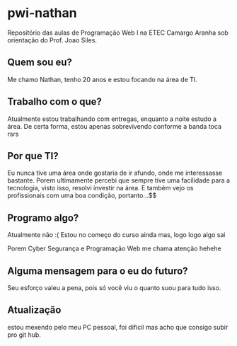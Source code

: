 # pwi-nathan
Repositório das aulas de Programação Web I na ETEC Camargo Aranha sob orientação do Prof. Joao Siles.
## Quem sou eu?

Me chamo Nathan, tenho 20 anos e estou focando na área de TI.

  

## Trabalho com o que?

Atualmente estou trabalhando com entregas, enquanto a noite estudo a área. De certa forma, estou apenas sobrevivendo conforme a banda toca rsrs

  

## Por que TI?

Eu nunca tive uma área onde gostaria de ir afundo, onde me interessasse bastante. Porem ultimamente percebi que sempre tive uma facilidade para a tecnologia, visto isso, resolvi investir na área. E também vejo os profissionais com uma boa condição, portanto...$$

## Programo algo?

Atualmente não :( Estou no começo do curso ainda mas, logo logo algo sai

Porem Cyber Segurança e Programação Web me chama atenção hehehe


## Alguma mensagem para o eu do futuro?

Seu esforço valeu a pena, pois só você viu o quanto suou para tudo isso.

## Atualização

estou mexendo pelo meu PC pessoal, foi dificil mas acho que consigo subir pro git hub.